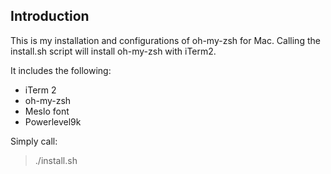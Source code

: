 ## Introduction

This is my installation and configurations of oh-my-zsh for Mac. Calling the install.sh script will
install oh-my-zsh with iTerm2.

It includes the following:

- iTerm 2
- oh-my-zsh
- Meslo font
- Powerlevel9k

Simply call:
> ./install.sh
